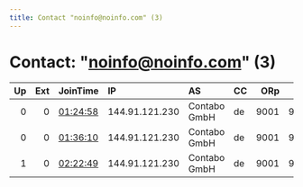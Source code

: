 ```yaml
---
title: Contact "noinfo@noinfo.com" (3)
---
```


# Contact: "noinfo@noinfo.com" (3)

|   Up |   Ext | JoinTime                                                                                            | IP             | AS           | CC   |   ORp |   Dirp | OS    | Version   | Nickname        |   eFamMembers |
|-----:|------:|:----------------------------------------------------------------------------------------------------|:---------------|:-------------|:-----|------:|-------:|:------|:----------|:----------------|--------------:|
|    0 |     0 | [01:24:58](https://metrics.torproject.org/rs.html#details/062129C23A50DF7267CAA5073797A6C65B826B4C) | 144.91.121.230 | Contabo GmbH | de   |  9001 |   9030 | Linux | 0.4.2.6   | 1337EliteH4xx0r |             1 |
|    0 |     0 | [01:36:10](https://metrics.torproject.org/rs.html#details/E84A5C5289E331BBEB6FC789248E756EB681FBF9) | 144.91.121.230 | Contabo GmbH | de   |  9001 |   9030 | Linux | 0.4.2.6   | 1337EliteH4xx0r |             1 |
|    1 |     0 | [02:22:49](https://metrics.torproject.org/rs.html#details/AF1FC704A5243CC0F08A335343D18A7D9FD871DE) | 144.91.121.230 | Contabo GmbH | de   |  9001 |   9030 | Linux | 0.4.2.6   | 1337EliteH4xx0r |             1 |
